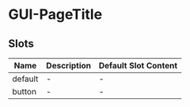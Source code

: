 # GUI-PageTitle

## Slots

<!-- @vuese:GUI-PageTitle:slots:start -->
|Name|Description|Default Slot Content|
|---|---|---|
|default|-|-|
|button|-|-|

<!-- @vuese:GUI-PageTitle:slots:end -->



